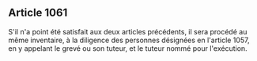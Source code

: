 Article 1061
----
S'il n'a point été satisfait aux deux articles précédents, il sera procédé au
même inventaire, à la diligence des personnes désignées en l'article 1057, en y
appelant le grevé ou son tuteur, et le tuteur nommé pour l'exécution.
